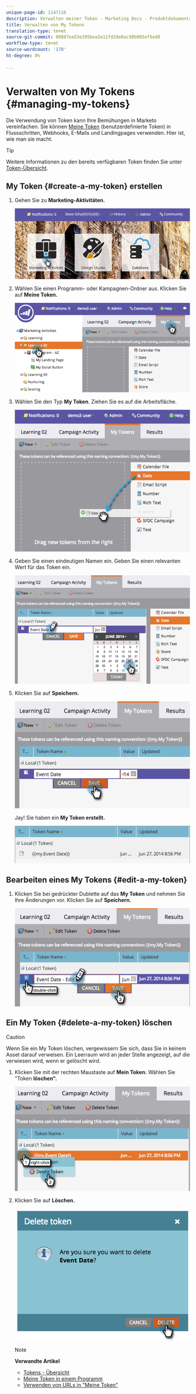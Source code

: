 ```yaml
---
unique-page-id: 1147116
description: Verwalten meiner Token - Marketing Docs - Produktdokumentation
title: Verwalten von My Tokens
translation-type: tm+mt
source-git-commit: 00887ea53e395bea3a11fd28e0ac98b085ef6ed8
workflow-type: tm+mt
source-wordcount: '170'
ht-degree: 0%

---
```



# Verwalten von My Tokens {#managing-my-tokens}

Die Verwendung von Token kann Ihre Bemühungen in Marketo vereinfachen. Sie können [Meine Token](understanding-my-tokens-in-a-program.md) (benutzerdefinierte Token) in Flussschritten, Webhooks, E-Mails und Landingpages verwenden. Hier ist, wie man sie macht.

>[!TIP]
>
>Weitere Informationen zu den bereits verfügbaren Token finden Sie unter [Token-Übersicht](../../../../product-docs/demand-generation/landing-pages/personalizing-landing-pages/tokens-overview.md).

## My Token {#create-a-my-token} erstellen

1. Gehen Sie zu **Marketing-Aktivitäten.**

   ![](assets/login-marketing-activities.png)

1. Wählen Sie einen Programm- oder Kampagnen-Ordner aus. Klicken Sie auf **Meine Token.**

   ![](assets/image2014-9-18-12-3a4-3a27.png)

1. Wählen Sie den Typ **My Token**. Ziehen Sie es auf die Arbeitsfläche.

   ![](assets/image2014-9-18-12-3a4-3a39.png)

1. Geben Sie einen eindeutigen Namen ein. Geben Sie einen relevanten Wert für das Token ein.

   ![](assets/image2014-9-18-12-3a4-3a53.png)

1. Klicken Sie auf **Speichern.**

   ![](assets/image2014-9-18-12-3a5-3a5.png)

   Jay! Sie haben ein **My Token erstellt.**

   ![](assets/image2014-9-18-12-3a5-3a15.png)

## Bearbeiten eines My Tokens {#edit-a-my-token}

1. Klicken Sie bei gedrückter Dublette auf das **My Token** und nehmen Sie Ihre Änderungen vor. Klicken Sie auf **Speichern.**

   ![](assets/image2014-9-18-12-3a5-3a45.png)

## Ein My Token {#delete-a-my-token} löschen

>[!CAUTION]
>
>Wenn Sie ein My Token löschen, vergewissern Sie sich, dass Sie in keinem Asset darauf verweisen. Ein Leerraum wird an jeder Stelle angezeigt, auf die verwiesen wird, wenn er gelöscht wird.

1. Klicken Sie mit der rechten Maustaste auf **Mein Token.** Wählen Sie &quot;Token  **löschen&quot;.**

   ![](assets/image2014-9-18-12-3a7-3a24.png)

1. Klicken Sie auf **Löschen.**

   ![](assets/image2014-9-18-12-3a7-3a31.png)

   >[!NOTE]
   >
   >**Verwandte Artikel**
   >
   >    
   >    
   >    * [Tokens - Übersicht](../../../../product-docs/demand-generation/landing-pages/personalizing-landing-pages/tokens-overview.md)
   >    * [Meine Token in einem Programm](understanding-my-tokens-in-a-program.md)
   >    * [Verwenden von URLs in &quot;Meine Token&quot;](../../../../product-docs/email-marketing/general/using-tokens/using-urls-in-my-tokens.md)


